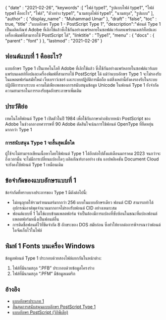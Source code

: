 {
  "date" : "2021-02-26",
  "keywords" :[ "ไฟล์ type1", "รูปแบบไฟล์ type1", "ไฟล์ type1 คืออะไร", "ไฟล์", "ตัวอย่าง type1", "นามสกุลไฟล์ type1", "นามสกุล", "รูปแบบ" ],
  "author" : {
    "display_name" : "Muhammad Umar"
},
  "draft" : "false",
  "toc" : true,
  "title" :"แบบอักษร Type 1 - PostScript Type 1",
  "description":"ฟอนต์ Type 1 เป็นผลิตภัณฑ์ Adobe ที่เลิกใช้แล้วซึ่งใช้กันอย่างแพร่หลายในซอฟต์แวร์เผยแพร่บนเดสก์ท็อปและเครื่องพิมพ์ที่สามารถใช้ PostScript ได้",
  "linktitle" : "Type1",
  "menu" : {
    "docs" : {
      "parent" : "font"
}
},
  "lastmod" : "2021-02-26"
}

## ฟอนต์แบบที่ 1 คืออะไร?

แบบอักษร Type 1 เป็นเทคโนโลยี Adobe ที่เลิกใช้แล้ว ซึ่งใช้กันอย่างแพร่หลายในซอฟต์แวร์เผยแพร่บนเดสก์ท็อปและเครื่องพิมพ์ที่สามารถใช้ PostScript ได้ แม้ว่าแบบอักษร Type 1 จะไม่รองรับในแพลตฟอร์มสมัยใหม่ เว็บเบราว์เซอร์ และระบบปฏิบัติการมือถือ แต่สิ่งเหล่านี้ยังคงรองรับในระบบปฏิบัติการบางระบบ ความไม่เพียงพอของการสนับสนุนข้อมูล Unicode ในฟอนต์ Type 1 ยังจำกัดความสามารถในการรองรับชุดอักขระภาษาเพิ่มเติม

## ประวัติย่อ

เทคโนโลยีฟอนต์ Type 1 เปิดตัวในปี 1984 เพื่อใช้กับภาษาคำอธิบายหน้า PostScript ของ Adobe ในช่วงกลางทศวรรษที่ 90 Adobe ตัดสินใจเน้นการใช้ฟอนต์ OpenType ที่ยืดหยุ่นมากกว่า Type 1

### การสนับสนุน Type 1 จะสิ้นสุดเมื่อใด
ผู้ใช้จะไม่สามารถเขียนเนื้อหาโดยใช้ฟอนต์ Type 1 ได้อีกต่อไปตั้งแต่เดือนมกราคม 2023 จนกว่าจะถึงเวลานั้น จะไม่มีการเปลี่ยนแปลงใดๆ
ผลิตภัณฑ์บางอย่าง เช่น แอปพลิเคชัน Document Cloud จะยังคงใช้ฟอนต์ Type 1 เหมือนเดิม


## ข้อจำกัดของแบบอักษรแบบที่ 1

ข้อจำกัดที่ทราบบางประการของ Type 1 มีดังต่อไปนี้:

- ไม่อนุญาตให้รวมร่ายมนตร์มากกว่า 256 แบบในแบบอักษรเดียว ฟอนต์ CID สามารถทำได้ อุปกรณ์เอาต์พุตจำนวนมากอาจไม่รองรับฟอนต์ CID อย่างเหมาะสม
- ฟอนต์แบบที่ 1 ไม่ใช่แบบข้ามแพลตฟอร์ม จำเป็นต้องมีการแปลงที่ซับซ้อนในขณะที่แปลงฟอนต์แพลตฟอร์มหนึ่งเป็นฟอนต์อื่น
- การติดชื่อฟอนต์ไว้ที่ขีดจำกัด 8 อักขระของ DOS สมัยก่อน ซึ่งทำให้ยากต่อการพิจารณาว่าฟอนต์ใดจัดเก็บไว้ในไฟล์

## พิมพ์ 1 Fonts บนเครื่อง Windows
ข้อมูลฟอนต์ Type 1 ประกอบด้วยสองไฟล์แยกกันในหน้าต่าง:

1. ไฟล์ที่มีนามสกุล “.PFB” ประกอบด้วยข้อมูลโครงร่าง
2. ไฟล์ที่มีนามสกุล “.PFM” มีข้อมูลเมตริก

## อ้างอิง
* [แบบอักษรประเภท 1](https://www.prepressure.com/fonts/basics/type1)
* [สิ้นสุดการสนับสนุนแบบอักษร PostScript Type 1](https://helpx.adobe.com/fonts/kb/postscript-type-1-fonts-end-of-support.html)
* [แบบอักษร PostScript (วิกิพีเดีย)](https://en.wikipedia.org/wiki/PostScript_fonts)

